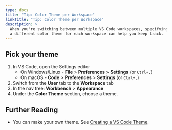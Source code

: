 ```yaml
---
type: docs
title: "Tip: Color Theme per Workspace"
linkTitle: "Tip: Color Theme per Workspace"
description: >
  When you're switching between multiple VS Code workspaces, specifying 
  a different color theme for each workspace can help you keep track.
---
```


## Pick your theme

 1. In VS Code, open the Settings editor
    - On Windows/Linux - **File** > **Preferences** > **Settings** (or `Ctrl+,`)
    - On macOS - **Code** > **Preferences** > **Settings** (or `Ctrl+,`)
 2. Switch from the **User** tab to the **Workspace** tab
 3. In the nav tree: **Workbench** > **Appearance**
 4. Under the **Color Theme** section, choose a theme.

## Further Reading

 - You can make your own theme. See [Creating a VS Code Theme](https://css-tricks.com/creating-a-vs-code-theme/).